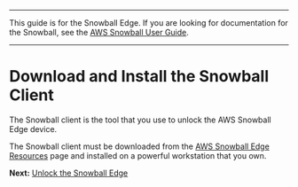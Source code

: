 --------

This guide is for the Snowball Edge\. If you are looking for documentation for the Snowball, see the [AWS Snowball User Guide](https://docs.aws.amazon.com/snowball/latest/ug/whatissnowball.html)\.

--------

# Download and Install the Snowball Client<a name="download-the-client"></a>

The Snowball client is the tool that you use to unlock the AWS Snowball Edge device\.

The Snowball client must be downloaded from the [AWS Snowball Edge Resources](http://aws.amazon.com/snowball-edge/resources/) page and installed on a powerful workstation that you own\.

**Next:** [Unlock the Snowball Edge](unlockdevice.md) 